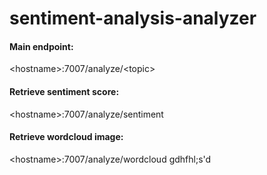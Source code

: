 # sentiment-analysis-analyzer

#### Main endpoint: 
\<hostname\>:7007/analyze/\<topic\>
#### Retrieve sentiment score: 
\<hostname\>:7007/analyze/sentiment
#### Retrieve wordcloud image: 
\<hostname\>:7007/analyze/wordcloud
gdhfhl;s'd
